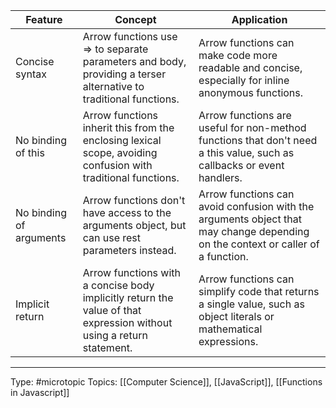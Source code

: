 | Feature                 | Concept                                                                                                              | Application                                                                                                                     |
|-------------------------|----------------------------------------------------------------------------------------------------------------------|---------------------------------------------------------------------------------------------------------------------------------|
| Concise syntax          | Arrow functions use => to separate parameters and body, providing a terser alternative to traditional functions.     | Arrow functions can make code more readable and concise, especially for inline anonymous functions.                             |
| No binding of this      | Arrow functions inherit this from the enclosing lexical scope, avoiding confusion with traditional functions.        | Arrow functions are useful for non-method functions that don't need a this value, such as callbacks or event handlers.          |
| No binding of arguments | Arrow functions don't have access to the arguments object, but can use rest parameters instead.                      | Arrow functions can avoid confusion with the arguments object that may change depending on the context or caller of a function. |
| Implicit return         | Arrow functions with a concise body implicitly return the value of that expression without using a return statement. | Arrow functions can simplify code that returns a single value, such as object literals or mathematical expressions.             |

___
Type: #microtopic 
Topics: [[Computer Science]], [[JavaScript]], [[Functions in Javascript]]

